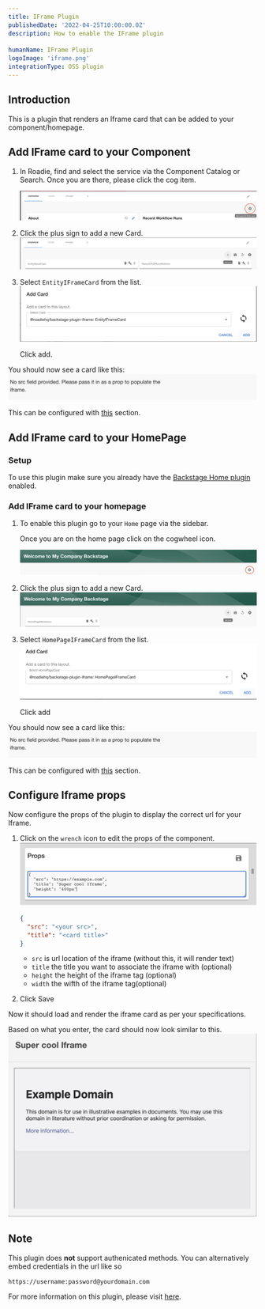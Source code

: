 ```yaml
---
title: IFrame Plugin
publishedDate: '2022-04-25T10:00:00.0Z'
description: How to enable the IFrame plugin

humanName: IFrame Plugin
logoImage: 'iframe.png'
integrationType: OSS plugin
---
```


## Introduction

This is a plugin that renders an Iframe card that can be added to your component/homepage.

## Add IFrame card to your Component

1.  In Roadie, find and select the service via the Component Catalog or Search.
    Once you are there, please click the cog item.

    ![cogwheel](cog.png)

2.  Click the plus sign to add a new Card.
    ![plus](plus.png)

3.  Select `EntityIFrameCard` from the list.
    ![card](entity-card.png)

    Click add.

You should now see a card like this:
![](no-props.png)

This can be configured with [this](./#configure-iframe-props) section.

## Add IFrame card to your HomePage

### Setup

To use this plugin make sure you already have the [Backstage Home plugin](https://github.com/backstage/backstage/blob/master/plugins/home/README.md) enabled.

### Add IFrame card to your homepage

1.  To enable this plugin go to your `Home` page via the sidebar.

    Once you are on the home page click on the cogwheel icon.

    ![cogwheel](homepage.png)

2.  Click the plus sign to add a new Card.
    ![plus](plus-homepage.png)

3.  Select `HomePageIFrameCard` from the list.
    ![add card](homepage-add-card.png)

    Click add

You should now see a card like this:
![iframe homepage](no-props.png)

This can be configured with [this](./#configure-iframe-props) section.

## Configure Iframe props

Now configure the props of the plugin to display the correct url for your Iframe.

1.  Click on the `wrench` icon to edit the props of the component.
    ![](props.png)

    ```json
    {
      "src": "<your src>",
      "title": "<card title>"
    }
    ```

    - `src` is url location of the iframe (without this, it will render text)
    - `title` the title you want to associate the iframe with (optional)
    - `height` the height of the iframe tag (optional)
    - `width` the wifth of the iframe tag(optional)

2.  Click Save

Now it should load and render the iframe card as per your specifications.

Based on what you enter, the card should now look similar to this.
![card](card.png)

## Note

This plugin does **not** support authenicated methods. You can alternatively embed credentials in the url like so
```
https://username:password@yourdomain.com
```

For more information on this plugin, please visit [here](https://github.com/RoadieHQ/roadie-backstage-plugins/blob/main/plugins/frontend/backstage-plugin-iframe/README.md).

